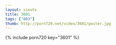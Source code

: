 ```yaml
--- 
layout: sieutv
title: 3601
tags: ["003"]
thumb: http://porn720.net/video/3601/poster.jpg
---
```

{% include porn720 key="3601" %} 
